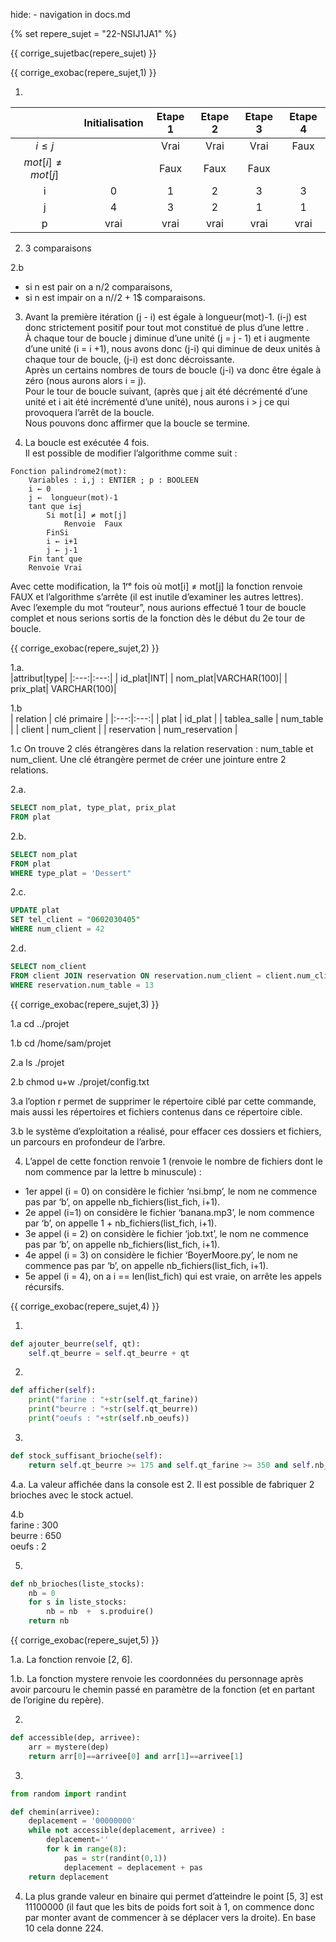 hide: - navigation  in docs.md

{% set repere_sujet = "22-NSIJ1JA1" %}

{{ corrige_sujetbac(repere_sujet) }}



{{ corrige_exobac(repere_sujet,1) }}

1.  
||Initialisation|Etape 1|Etape 2| Etape 3| Etape 4|
|:---:|:---:|:---:|:---:|:---:|:---:|
|$i\leq j$||Vrai|Vrai|Vrai|Faux|
|$mot[i] \neq mot[j]$||Faux|Faux|Faux||
|i|0|1|2|3|3|
|j|4|3|2|1|1|
|p|vrai|vrai|vrai|vrai|vrai|

 
2. 3 comparaisons   

2.b  
- si n est pair on a n/2 comparaisons,  
- si n est impair on a n//2 + 1$ comparaisons.

3. Avant la première itération (j - i) est égale à longueur(mot)-1. (i-j) est donc strictement positif pour tout mot constitué de plus d’une lettre .  
À chaque tour de boucle j diminue d’une unité (j = j - 1) et i augmente d’une unité (i = i +1), nous avons donc (j-i) qui diminue de deux unités à chaque tour de boucle, (j-i) est donc décroissante.  
Après un certains nombres de tours de boucle (j-i) va donc être égale à zéro (nous aurons alors i = j).  
Pour le tour de boucle suivant, (après que j ait été décrémenté d’une unité et i ait été incrémenté d’une unité), nous aurons i > j ce qui provoquera l’arrêt de la boucle.  
Nous pouvons donc affirmer que la boucle se termine.  


4. La boucle est exécutée 4 fois.  
Il est possible de modifier l’algorithme comme suit :  

```algo
Fonction palindrome2(mot): 
    Variables : i,j : ENTIER ; p : BOOLEEN 
    i ← 0 
    j ←  longueur(mot)-1 
    tant que i≤j 
        Si mot[i] ≠ mot[j] 
            Renvoie  Faux 
        FinSi 
        i ← i+1 
        j ← j-1 
    Fin tant que 
    Renvoie Vrai
```

Avec cette modification, la 1ʳᵉ fois où mot[i] ≠ mot[j] la fonction renvoie FAUX et l’algorithme s’arrête (il est inutile d’examiner les autres lettres). Avec l’exemple du mot “routeur”, nous aurions effectué 1 tour de boucle complet et nous serions sortis de la fonction dès le début du 2e tour de boucle.

{{ corrige_exobac(repere_sujet,2) }}

1.a.  
|attribut|type|
|:---:|:---:|
| id_plat|INT|
| nom_plat|VARCHAR(100)|
| prix_plat| VARCHAR(100)|

1.b  
| relation | clé primaire |
|:---:|:---:|
| plat | id_plat |
| tablea_salle | num_table |
| client | num_client |
| reservation | num_reservation |


1.c On trouve 2 clés étrangères dans la relation reservation : num_table et num_client. Une clé étrangère permet de créer une jointure entre 2 relations.  

2.a. 
```sql
SELECT nom_plat, type_plat, prix_plat 
FROM plat 
```

2.b.  
```sql
SELECT nom_plat 
FROM plat 
WHERE type_plat = 'Dessert"
```

2.c.  
```sql
UPDATE plat 
SET tel_client = "0602030405" 
WHERE num_client = 42
```  

2.d.  
```sql
SELECT nom_client 
FROM client JOIN reservation ON reservation.num_client = client.num_client 
WHERE reservation.num_table = 13
```

{{ corrige_exobac(repere_sujet,3) }}

1.a cd ../projet  

1.b cd /home/sam/projet  

2.a ls ./projet  

2.b chmod u+w ./projet/config.txt  

3.a l’option r permet de supprimer le répertoire ciblé par cette commande, mais aussi les répertoires et fichiers contenus dans ce répertoire cible.  

3.b le système d’exploitation a réalisé, pour effacer ces dossiers et fichiers,  un parcours en profondeur de l’arbre.  

4. L’appel de cette fonction renvoie 1 (renvoie le nombre de fichiers dont le nom commence par la lettre b minuscule) :  

- 1er appel (i = 0) on considère le fichier ‘nsi.bmp’, le nom ne commence pas par ‘b’, on appelle nb_fichiers(list_fich, i+1).  
- 2e appel (i=1) on considère le fichier ‘banana.mp3’, le nom commence par ‘b’, on appelle 1 + nb_fichiers(list_fich, i+1).  
- 3e appel (i = 2) on considère le fichier ‘job.txt’, le nom ne commence pas par ‘b’, on appelle nb_fichiers(list_fich, i+1).  
- 4e appel (i = 3) on considère le fichier ‘BoyerMoore.py’, le nom ne commence pas par ‘b’, on appelle nb_fichiers(list_fich, i+1).  
- 5e appel (i = 4), on a i == len(list_fich) qui est vraie, on arrête les appels récursifs.  

{{ corrige_exobac(repere_sujet,4) }}

1.  
```python  
def ajouter_beurre(self, qt):
    self.qt_beurre = self.qt_beurre + qt  
``` 

2. 
```python  
def afficher(self): 
    print("farine : "+str(self.qt_farine)) 
    print("beurre : "+str(self.qt_beurre)) 
    print("oeufs : "+str(self.nb_oeufs)) 
```

3.  
```python  
def stock_suffisant_brioche(self): 
    return self.qt_beurre >= 175 and self.qt_farine >= 350 and self.nb_oeufs >= 4
```

4.a. La valeur affichée dans la console est 2. Il est possible  de fabriquer 2 brioches avec le stock actuel.  

4.b  
farine : 300  
beurre : 650  
oeufs : 2 

5.  
```python  
def nb_brioches(liste_stocks): 
    nb = 0 
    for s in liste_stocks: 
        nb = nb  +  s.produire()
    return nb
```

{{ corrige_exobac(repere_sujet,5) }}

1.a. La fonction renvoie [2, 6].  

1.b. La fonction mystere renvoie les coordonnées du personnage après avoir parcouru le chemin passé en paramètre de la fonction (et en partant de l’origine du repère).  

2.  
```python  
def accessible(dep, arrivee): 
    arr = mystere(dep) 
    return arr[0]==arrivee[0] and arr[1]==arrivee[1]
```  

3.  
```python  
from random import randint 

def chemin(arrivee): 
    deplacement = '00000000' 
    while not accessible(deplacement, arrivee) : 
        deplacement='' 
        for k in range(8): 
            pas = str(randint(0,1)) 
            deplacement = deplacement + pas 
    return deplacement
```

4. La plus grande valeur en binaire qui permet d’atteindre le point [5, 3] est 11100000 (il faut que les bits de poids fort soit à 1, on commence donc par monter avant de commencer à se déplacer vers la droite). En base 10 cela donne 224.